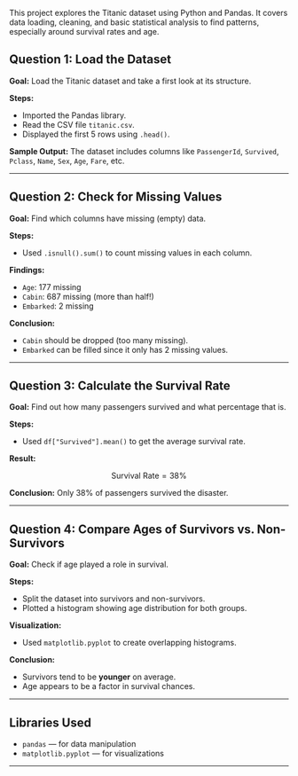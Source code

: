 This project explores the Titanic dataset using Python and Pandas. It covers data loading, cleaning, and basic statistical analysis to find patterns, especially around survival rates and age.

##  Question 1: Load the Dataset

**Goal:**
Load the Titanic dataset and take a first look at its structure.

**Steps:**

* Imported the Pandas library.
* Read the CSV file `titanic.csv`.
* Displayed the first 5 rows using `.head()`.

**Sample Output:**
The dataset includes columns like `PassengerId`, `Survived`, `Pclass`, `Name`, `Sex`, `Age`, `Fare`, etc.

---

##  Question 2: Check for Missing Values

**Goal:**
Find which columns have missing (empty) data.

**Steps:**

* Used `.isnull().sum()` to count missing values in each column.

**Findings:**

* `Age`: 177 missing
* `Cabin`: 687 missing (more than half!)
* `Embarked`: 2 missing

 **Conclusion:**

* `Cabin` should be dropped (too many missing).
* `Embarked` can be filled since it only has 2 missing values.

---

##  Question 3: Calculate the Survival Rate

**Goal:**
Find out how many passengers survived and what percentage that is.

**Steps:**

* Used `df["Survived"].mean()` to get the average survival rate.

**Result:**

$$
\text{Survival Rate} = 38\%
$$

 **Conclusion:**
Only 38% of passengers survived the disaster.

---

##  Question 4: Compare Ages of Survivors vs. Non-Survivors

**Goal:**
Check if age played a role in survival.

**Steps:**

* Split the dataset into survivors and non-survivors.
* Plotted a histogram showing age distribution for both groups.

**Visualization:**

* Used `matplotlib.pyplot` to create overlapping histograms.

**Conclusion:**

* Survivors tend to be **younger** on average.
* Age appears to be a factor in survival chances.

---

## Libraries Used

* `pandas` — for data manipulation
* `matplotlib.pyplot` — for visualizations

---

